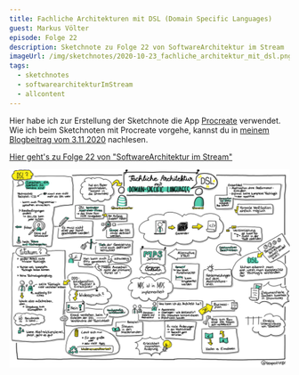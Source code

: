 ```yaml
---
title: Fachliche Architekturen mit DSL (Domain Specific Languages)
guest: Markus Völter
episode: Folge 22
description: Sketchnote zu Folge 22 von SoftwareArchitektur im Stream
imageUrl: /img/sketchnotes/2020-10-23_fachliche_architektur_mit_dsl.png
tags:
  - sketchnotes
  - softwarearchitekturImStream
  - allcontent
---
```


Hier habe ich zur Erstellung der Sketchnote die App [Procreate](https://procreate.art/) verwendet.
Wie ich beim Sketchnoten mit Procreate vorgehe, kannst du in [meinem Blogbeitrag vom 3.11.2020](/blog/2020-11-03_sketchnotes_mit_procreate/) nachlesen.

[Hier geht's zu Folge 22 von "SoftwareArchitektur im Stream"](https://software-architektur.tv/folge22.html)

![Sketchnote zu Folge 22](/img/sketchnotes/2020-10-23_fachliche_architektur_mit_dsl.png)

